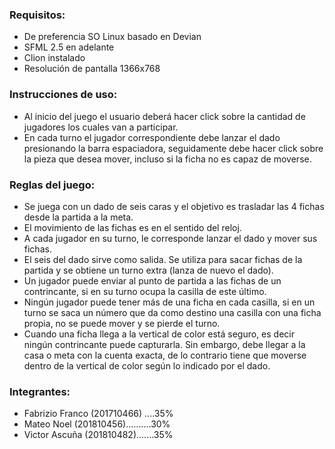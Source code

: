 ### Requisitos:
- De preferencia SO Linux basado en Devian
- SFML 2.5 en adelante
- Clion instalado
- Resolución de pantalla 1366x768
    
### Instrucciones de uso:
- Al inicio del juego el usuario deberá hacer click sobre la cantidad de jugadores los cuales van a participar. 
- En cada turno el jugador correspondiente debe lanzar el dado presionando la barra espaciadora, seguidamente debe hacer click sobre la pieza que desea mover, incluso si la ficha no es capaz de moverse.

### Reglas del juego:
- Se juega con un dado de seis caras y el objetivo es trasladar las 4 fichas desde la partida a la meta. 
- El movimiento de las fichas es en el sentido del reloj.
- A cada jugador en su turno, le corresponde lanzar el dado y mover sus fichas.
- El seis del dado sirve como salida. Se utiliza para sacar fichas de la partida y se obtiene un turno extra (lanza de nuevo el dado).
- Un jugador puede enviar al punto de partida a las fichas de un contrincante, si en su turno ocupa la casilla de este último.
- Ningún jugador puede tener más de una ficha en cada casilla, si en un turno se saca un número que da como destino una casilla con una ficha propia, no se puede mover y se pierde el turno.
- Cuando una ficha llega a la vertical de color está seguro, es decir ningún contrincante puede capturarla. Sin embargo, debe llegar a la casa o meta con la cuenta exacta, de lo contrario tiene que moverse dentro de la vertical de color según lo indicado por el dado.
    
### Integrantes:
- Fabrizio Franco (201710466) ....35%
- Mateo Noel (201810456)..........30%
- Victor Ascuña (201810482).......35%
    
